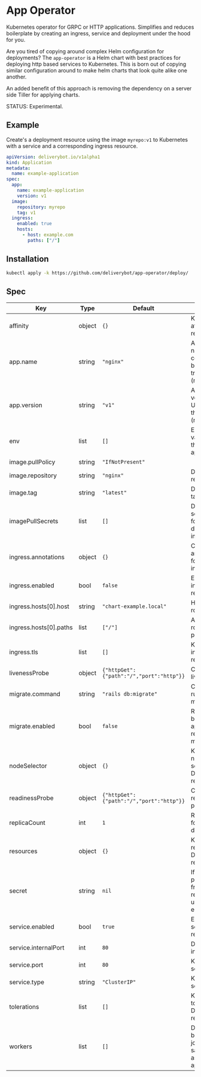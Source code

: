# App Operator

Kubernetes operator for GRPC or HTTP applications. Simplifies and reduces
boilerplate by creating an ingress, service and deployment under the hood for
you.

Are you tired of copying around complex Helm configuration for deployments?
The `app-operator` is a Helm chart with best practices for deploying http based
services to Kubernetes. This is born out of copying similar configuration around 
to make helm charts that look quite alike one another.

An added benefit of this approach is removing the dependency on a server side
Tiller for applying charts.

STATUS: Experimental.

## Example

Create's a deployment resource using the image `myrepo:v1` to Kubernetes with
a service and a corresponding ingress resource.

```yaml
apiVersion: deliverybot.io/v1alpha1
kind: Application
metadata:
  name: example-application
spec:
  app:
    name: example-application
    version: v1
  image:
    repository: myrepo
    tag: v1
  ingress:
    enabled: true
    hosts:
      - host: example.com
        paths: ["/"]
```

## Installation

```bash
kubectl apply -k https://github.com/deliverybot/app-operator/deploy/
```

## Spec

| Key | Type | Default | Description |
|-----|------|---------|-------------|
| affinity | object | `{}` | Kubernetes affinity resource. |
| app.name | string | `"nginx"` | Application name: Can be consistent between tracks. (required) |
| app.version | string | `"v1"` | Application version: Unique tag for this release. (required) |
| env | list | `[]` | Environment variables for the application. |
| image.pullPolicy | string | `"IfNotPresent"` |  |
| image.repository | string | `"nginx"` | Docker image repository. |
| image.tag | string | `"latest"` | Docker image tag. |
| imagePullSecrets | list | `[]` | Defines secrets to use for pulling docker images. |
| ingress.annotations | object | `{}` | Configures annotations for the ingress. |
| ingress.enabled | bool | `false` | Enable ingress resource. |
| ingress.hosts[0].host | string | `"chart-example.local"` | Host name for routing traffic. |
| ingress.hosts[0].paths | list | `["/"]` | Array of routable paths. |
| ingress.tls | list | `[]` | Kubernetes ingress tls resource. |
| livenessProbe | object | `{"httpGet":{"path":"/","port":"http"}}` | Customize the livenessProbe. |
| migrate.command | string | `"rails db:migrate"` | Command to run on the migrate pod. |
| migrate.enabled | bool | `false` | Run a pod before the application is released to migrate. |
| nodeSelector | object | `{}` | Kubernetes node selectors for Deployment resources. |
| readinessProbe | object | `{"httpGet":{"path":"/","port":"http"}}` | Customize the readiness probe. |
| replicaCount | int | `1` | Replica count for deployments. |
| resources | object | `{}` | Kubernetes resources for Deployment resources. |
| secret | string | `nil` | If defined will pull all secrets from this resource using envFrom. |
| service.enabled | bool | `true` | Enable service resource. |
| service.internalPort | int | `80` | Deployment internal port. |
| service.port | int | `80` | Kubernetes service port. |
| service.type | string | `"ClusterIP"` | Kubernetes service type. |
| tolerations | list | `[]` | Kubernetes tolerations for Deployment resources. |
| workers | list | `[]` | Deploy background jobs with the same config as the main app. |
